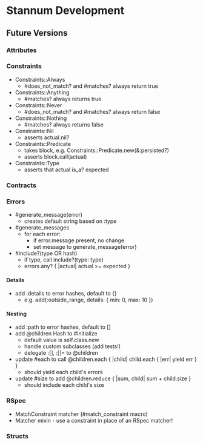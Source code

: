 # Stannum Development

## Future Versions

### Attributes

### Constraints

- Constraints::Always
  - #does_not_match? and #matches? always return true
- Constraints::Anything
  - #matches? always returns true
- Constraints::Never
  - #does_not_match? and #matches? always return false
- Constraints::Nothing
  - #matches? always returns false
- Constraints::Nil
  - asserts actual.nil?
- Constraints::Predicate
  - takes block, e.g. Constraints::Predicate.new(&:persisted?)
  - asserts block.call(actual)
- Constraints::Type
  - asserts that actual is_a? expected

### Contracts

### Errors

- #generate_message(error)
  - creates default string based on :type
- #generate_messages
  - for each error:
    - if error.message present, no change
    - set message to generate_message(error)
- #include?(type OR hash)
  - if type, call include?(type: type)
  - errors.any? { |actual| actual >= expected }

#### Details

- add :details to error hashes, default to {}
  - e.g. add(:outside_range, details: { min: 0, max: 10 })

#### Nesting

- add :path to error hashes, default to []
- add @children Hash to #initialize
  - default value is self.class.new
  - handle custom subclasses (add tests!)
  - delegate :[], :[]= to @children
- update #each to call @children.each { |child| child.each { |err| yield err } }
  - should yield each child's errors
- update #size to add @children.reduce { |sum, child| sum + child.size }
  - should include each child's size

### RSpec

- MatchConstraint matcher (#match_constraint macro)
- Matcher mixin - use a constraint in place of an RSpec matcher!

### Structs
